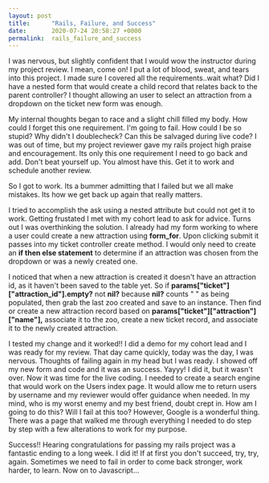 ```yaml
---
layout: post
title:      "Rails, Failure, and Success"
date:       2020-07-24 20:58:27 +0000
permalink:  rails_failure_and_success
---
```



I was nervous, but slightly confident that I would wow the instructor during my project review. I mean, come on! I put a lot of blood, sweat, and tears into this project. I made sure I covered all the requirements..wait what?  Did I have a nested form that would create a child record that relates back to the parent controller?  I thought allowing an user to select an attraction from a dropdown on the ticket new form was enough. 

My internal thoughts began to race and a slight chill filled my body. How could I forget this one requirement. I'm going to fail. How could I be so stupid? Why didn't I doublecheck? Can this be salvaged during live code? I was out of time, but my project reviewer gave my rails project high praise and encouragement. Its only this one requirement I need to go back and add. Don't beat yourself up. You almost have this. Get it to work and schedule another review. 

So I got to work. Its a bummer admitting that I failed but we all make mistakes. Its how we get back up again that really matters. 

I tried to accomplish the ask using a nested attribute but could not get it to work. Getting frustated I met with my cohort lead to ask for advice. Turns out I was overthinking the solution. I already had my form working to where a user could create a new attraction using **form_for**. Upon clicking submit it passes into my ticket controller create method. I would only need to create an **if then else statement** to determine if an attraction was chosen from the dropdown or was a newly created one.

I noticed that when a new attraction is created it doesn't have an attraction id, as it haven't been saved to the table yet. So if **params["ticket"]["attraction_id"].empty?** not **nil?** because **nil?** counts " " as being populated, then grab the last zoo created and save to an instance. Then find or create a new attraction record based on **params["ticket"]["attraction"]["name"],** associate it to the zoo, create a new ticket record, and associate it to the newly created attraction.

I tested my change and it worked!!  I did a demo for my cohort lead and I was ready for my review.  That day came quickly, today was the day, I was nervous. Thoughts of failing again in my head but I was ready. I showed off my new form and code and it was an success. Yayyy! I did it, but it wasn't over. Now it was time for the live coding. I needed to create a search engine that would work on the Users index page. It would allow me to return users by username and my reviewer would offer guidance when needed. In my mind, who is my worst enemy and my best friend, doubt crept in. How am I going to do this? Will I fail at this too? However, Google is a wonderful thing. There was a page that walked me through everything I needed to do step by step with a few alterations to work for my purpose. 

Success!! Hearing congratulations for passing my rails project was a fantastic ending to a long week. I did it! If at first you don't succeed, try, try, again. Sometimes we need to fail in order to come back stronger, work harder, to learn. Now on to Javascript...
